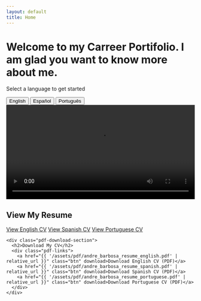 ```yaml
---
layout: default
title: Home
---
```


<div class="hero-section">
  <h1>Welcome to my Carreer Portifolio. I am glad you want to know more about me.</h1>
  <p>Select a language to get started</p>
</div>

<div class="language-switcher">
  <button class="language-btn active" data-lang="en">English</button>
  <button class="language-btn" data-lang="es">Español</button>
  <button class="language-btn" data-lang="pt">Português</button>
</div>

<div class="content-section">
  <div class="video-container">
    <video id="intro-video" controls width="100%">
      <source src="{{ '/assets/video/intro_en.mp4' | relative_url }}" type="video/mp4">
      Your browser does not support the video tag.
    </video>
  </div>

  <div class="actions-container">
    <div class="view-cv-section">
      <h2>View My Resume</h2>
      <div class="cv-links">
        <a href="/resume-en/" class="btn">View English CV</a>
        <a href="/resume-es/" class="btn">View Spanish CV</a>
        <a href="/resume-pt/" class="btn">View Portuguese CV</a>
      </div>
    </div>

    <div class="pdf-download-section">
      <h2>Download My CV</h2>
      <div class="pdf-links">
        <a href="{{ '/assets/pdf/andre_barbosa_resume_english.pdf' | relative_url }}" class="btn" download>Download English CV (PDF)</a>
        <a href="{{ '/assets/pdf/andre_barbosa_resume_spanish.pdf' | relative_url }}" class="btn" download>Download Spanish CV (PDF)</a>
        <a href="{{ '/assets/pdf/andre_barbosa_resume_portuguese.pdf' | relative_url }}" class="btn" download>Download Portuguese CV (PDF)</a>
      </div>
    </div>
  </div>
</div>

<script>
  document.addEventListener('DOMContentLoaded', function() {
    const languageButtons = document.querySelectorAll('.language-btn');
    const videoSource = document.querySelector('#intro-video source');
    const video = document.getElementById('intro-video');
    const viewCvLinks = {
      'en': '/resume-en/',
      'es': '/resume-es/',
      'pt': '/resume-pt/'
    };
    const downloadPdfLinks = {
      'en': '{{ "/assets/pdf/andre_barbosa_resume_english.pdf" | relative_url }}',
      'es': '{{ "/assets/pdf/andre_barbosa_resume_spanish.pdf" | relative_url }}',
      'pt': '{{ "/assets/pdf/andre_barbosa_resume_portuguese.pdf" | relative_url }}'
    };
    const viewCvButtons = document.querySelectorAll('.view-cv-section .btn');
    const downloadPdfButtons = document.querySelectorAll('.pdf-download-section .btn');


    languageButtons.forEach(button => {
      button.addEventListener('click', function() {
        const selectedLang = this.getAttribute('data-lang');
        
        // Update active button
        languageButtons.forEach(btn => btn.classList.remove('active'));
        this.classList.add('active');

        // Update video source
        videoSource.src = `{{ '/assets/video/intro_' | relative_url }}${selectedLang}.mp4`;
        video.load(); // Reload the video with the new source

        // Update "View CV" links
        viewCvButtons.forEach(btn => {
          const lang = btn.textContent.toLowerCase().includes('english') ? 'en' :
                       btn.textContent.toLowerCase().includes('spanish') ? 'es' : 'pt';
          if (lang === selectedLang) {
            btn.style.display = 'inline-block';
          } else {
            btn.style.display = 'none';
          }
        });

        // Update "Download CV" links
        downloadPdfButtons.forEach(btn => {
          const lang = btn.textContent.toLowerCase().includes('english') ? 'en' :
                       btn.textContent.toLowerCase().includes('spanish') ? 'es' : 'pt';
          if (lang === selectedLang) {
            btn.style.display = 'inline-block';
          } else {
            btn.style.display = 'none';
          }
        });
      });
    });

    // Initialize with English as active
    document.querySelector('.language-btn[data-lang="en"]').click();
  });
</script>
